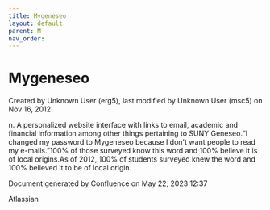 ```yaml
---
title: Mygeneseo
layout: default
parent: M
nav_order:
---
```


# Mygeneseo

Created by  Unknown User (erg5), last modified by  Unknown User (msc5) on Nov 16, 2012

n. A personalized website interface with links to email, academic and financial information among other things pertaining to SUNY Geneseo.“I changed my password to Mygeneseo because I don't want people to read my e-mails.”100% of those surveyed know this word and 100% believe it is of local origins.As of 2012, 100% of students surveyed knew the word and 100% believed it to be of local origin.

Document generated by Confluence on May 22, 2023 12:37

Atlassian
